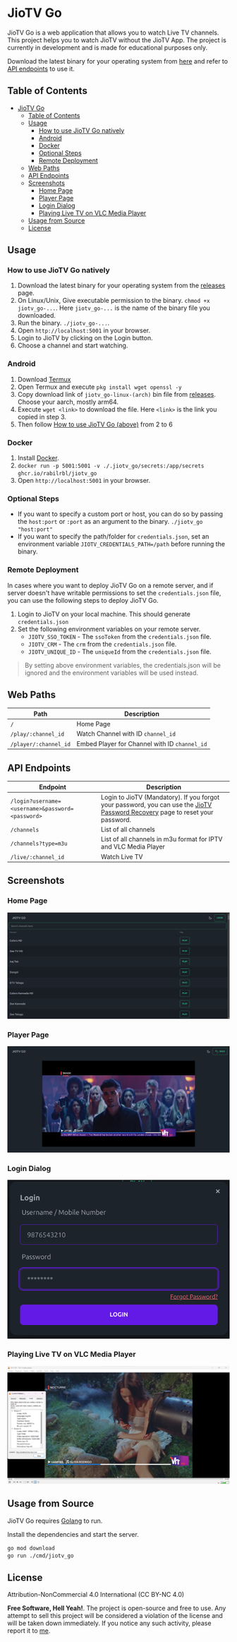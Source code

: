 # JioTV Go

JioTV Go is a web application that allows you to watch Live TV channels. This project helps you to watch JioTV without the JioTV App. The project is currently in development and is made for educational purposes only.

Download the latest binary for your operating system from [here](https://github.com/rabilrbl/jiotv_go/releases/latest) and refer to [API endpoints](#api-endpoints) to use it.

## Table of Contents

- [JioTV Go](#jiotv-go)
  - [Table of Contents](#table-of-contents)
  - [Usage](#usage)
    - [How to use JioTV Go natively](#how-to-use-jiotv-go-natively)
    - [Android](#android)
    - [Docker](#docker)
    - [Optional Steps](#optional-steps)
    - [Remote Deployment](#remote-deployment)
  - [Web Paths](#web-paths)
  - [API Endpoints](#api-endpoints)
  - [Screenshots](#screenshots)
    - [Home Page](#home-page)
    - [Player Page](#player-page)
    - [Login Dialog](#login-dialog)
    - [Playing Live TV on VLC Media Player](#playing-live-tv-on-vlc-media-player)
  - [Usage from Source](#usage-from-source)
  - [License](#license)

## Usage

### How to use JioTV Go natively

1. Download the latest binary for your operating system from the [releases](https://github.com/rabilrbl/jiotv_go/releases/latest) page.
2. On Linux/Unix, Give executable permission to the binary. `chmod +x jiotv_go-...`. Here `jiotv_go-...` is the name of the binary file you downloaded.
3. Run the binary. `./jiotv_go-...`.
4. Open `http://localhost:5001` in your browser.
5. Login to JioTV by clicking on the Login button.
6. Choose a channel and start watching.

### Android

1. Download [Termux](https://github.com/termux/termux-app/releases/latest)
2. Open Termux and execute `pkg install wget openssl -y`
3. Copy download link of `jiotv_go-linux-(arch)` bin file from [releases](https://github.com/rabilrbl/jiotv_go/releases/latest). Choose your aarch, mostly arm64.
4. Execute `wget <link>` to download the file. Here `<link>` is the link you copied in step 3.
5. Then follow [How to use JioTV Go (above)](#how-to-use-jiotv-go-natively) from 2 to 6

### Docker

1. Install [Docker](https://docs.docker.com/get-docker/).
2. `docker run -p 5001:5001 -v ./.jiotv_go/secrets:/app/secrets ghcr.io/rabilrbl/jiotv_go`
3. Open `http://localhost:5001` in your browser.

### Optional Steps

- If you want to specify a custom port or host, you can do so by passing the `host:port` or `:port` as an argument to the binary. `./jiotv_go "host:port"`
- If you want to specify the path/folder for `credentials.json`, set an environment variable `JIOTV_CREDENTIALS_PATH=/path` before running the binary.

### Remote Deployment

In cases where you want to deploy JioTV Go on a remote server, and if server doesn't have writable permissions to set the `credentials.json` file, you can use the following steps to deploy JioTV Go.

1. Login to JioTV on your local machine. This should generate `credentials.json`
2. Set the following environment variables on your remote server.
   - `JIOTV_SSO_TOKEN` - The `ssoToken` from the `credentials.json` file.
   - `JIOTV_CRM` - The `crm` from the `credentials.json` file.
   - `JIOTV_UNIQUE_ID` - The `uniqueId` from the `credentials.json` file.
  
> By setting above environment variables, the credentials.json will be ignored and the environment variables will be used instead.

## Web Paths

| Path | Description |
| --- | --- |
| `/` | Home Page |
| `/play/:channel_id` | Watch Channel with ID `channel_id` |
| `/player/:channel_id` | Embed Player for Channel with ID `channel_id` |

## API Endpoints

| Endpoint | Description |
| --- | --- |
| `/login?username=<username>&password=<password>` | Login to JioTV (Mandatory). If you forgot your password, you can use the [JioTV Password Recovery](https://www.jio.com/selfcare/signup/forgot-password) page to reset your password. |
| `/channels` | List of all channels |
| `/channels?type=m3u` | List of all channels in m3u format for IPTV and VLC Media Player |
| `/live/:channel_id` | Watch Live TV |

## Screenshots

### Home Page

![Home Page](./assets/home.png)

### Player Page

![Player Page](./assets/player.png)
### Login Dialog

![Login Page](./assets/login.png)

### Playing Live TV on VLC Media Player

![Playing Live TV on VLC Media Player](./assets/image.png)

## Usage from Source

JioTV Go requires [Golang](https://golang.org/) to run.

Install the dependencies and start the server.

```sh
go mod download
go run ./cmd/jiotv_go
```

## License

Attribution-NonCommercial 4.0 International (CC BY-NC 4.0)

**Free Software, Hell Yeah!**. The project is open-source and free to use. Any attempt to sell this project will be considered a violation of the license and will be taken down immediately. If you notice any such activity, please report it to [me](mailto:rabil@rbls.eu.org).
